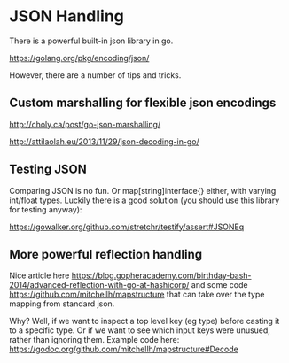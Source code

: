 # JSON Handling

There is a powerful built-in json library in go.  

https://golang.org/pkg/encoding/json/

However, there are a number of tips and tricks.


## Custom marshalling for flexible json encodings

http://choly.ca/post/go-json-marshalling/

http://attilaolah.eu/2013/11/29/json-decoding-in-go/

## Testing JSON

Comparing JSON is no fun.  Or map[string]interface{} either, with varying int/float types.  Luckily there is a good solution (you should use this library for testing anyway):

https://gowalker.org/github.com/stretchr/testify/assert#JSONEq


## More powerful reflection handling

Nice article here https://blog.gopheracademy.com/birthday-bash-2014/advanced-reflection-with-go-at-hashicorp/ and some code https://github.com/mitchellh/mapstructure that can take over the type mapping from standard json.

Why?  Well, if we want to inspect a top level key (eg type) before casting it to a specific type.  Or if we want to see which input keys were unusued, rather than ignoring them.  Example code here: https://godoc.org/github.com/mitchellh/mapstructure#Decode